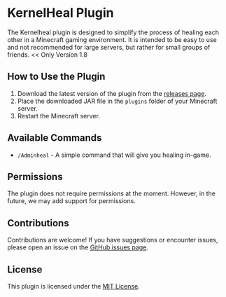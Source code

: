 # KernelHeal Plugin

The Kernelheal plugin is designed to simplify the process of healing each other in a Minecraft gaming environment. It is intended to be easy to use and not recommended for large servers, but rather for small groups of friends. << Only Version 1.8

## How to Use the Plugin

1. Download the latest version of the plugin from the [releases page]([release_link](https://github.com/KernelSy1212/KernelHeal/releases/tag/plugin)).
2. Place the downloaded JAR file in the `plugins` folder of your Minecraft server.
3. Restart the Minecraft server.

## Available Commands

- `/Adminheal` - A simple command that will give you healing in-game.

## Permissions

The plugin does not require permissions at the moment. However, in the future, we may add support for permissions.

## Contributions

Contributions are welcome! If you have suggestions or encounter issues, please open an issue on the [GitHub issues page](issues_link).

## License

This plugin is licensed under the [MIT License](https://github.com/KernelSy1212/KernelHeal/tree/main?tab=MIT-1-ov-file).
